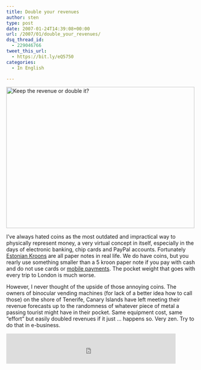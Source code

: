 ```yaml
---
title: Double your revenues
author: sten
type: post
date: 2007-01-24T14:39:08+00:00
url: /2007/01/double_your_revenues/
dsq_thread_id:
  - 229046766
tweet_this_url:
  - https://bit.ly/eQ5750
categories:
  - In English

---
```

[<img src="http://farm1.static.flickr.com/163/375512960_a8d610dca6.jpg" width="500" height="375" alt="Keep the revenue or double it?" />][1]
  
I&#8217;ve always hated coins as the most outdated and impractical way to physically represent money, a very virtual concept in itself, especially in the days of electronic banking, chip cards and PayPal accounts. Fortunately [Estonian Kroons][2] are all paper notes in real life. We do have coins, but you rearly use something smaller than a 5 kroon paper note if you pay with cash and do not use cards or [mobile payments][3]. The pocket weight that goes with every trip to London is much worse.
  
However, I never thought of the upside of those annoying coins. The owners of binocular vending machines (for lack of a better idea how to call those) on the shore of Tenerife, Canary Islands have left meeting their revenue forecasts up to the randomness of whatever piece of metal a passing tourist might have in their pocket. Same equipment cost, same &#8220;effort&#8221; but easily doubled revenues if it just &#8230; happens so. Very zen. Try to do that in e-business.

<iframe src="http://www.facebook.com/plugins/like.php?href=http%3A%2F%2Fsten.tamkivi.com%2F2007%2F01%2Fdouble_your_revenues%2F&layout=standard&show_faces=true&width=450&action=like&colorscheme=light&height=80" scrolling="no" frameborder="0" style="border:none; overflow:hidden; width:450px; height:80px;" allowTransparency="true"></iframe>

 [1]: http://www.flickr.com/photos/seikatsu/375512960/ "Photo Sharing"
 [2]: http://www.eestipank.info/pub/en/yldine/pangatahed/pangatahed/
 [3]: http://www.riso.ee/en/pub/2004it/p432_s.htm